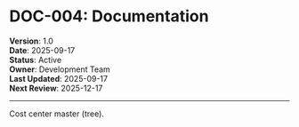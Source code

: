 # DOC-004: Documentation

**Version**: 1.0  
**Date**: 2025-09-17  
**Status**: Active  
**Owner**: Development Team  
**Last Updated**: 2025-09-17  
**Next Review**: 2025-12-17  

---

Cost center master (tree).
